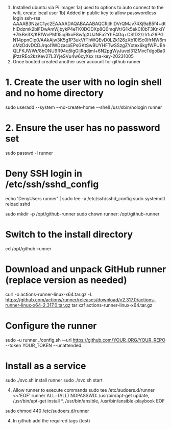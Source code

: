 1) Installed ubuntu via Pi imager
    1a) used to options to auto connect to the wifi, create local user
    1b) Added in public key to allow passwordless login ssh-rsa AAAAB3NzaC1yc2EAAAADAQABAAABAQCRjIhIDVrQMJv74Xj9aB5f4+dthIDdzmk2blFDwAmWjbykP4eTK0DODXp8Q0mqiVt/G1k5ekCI0bT3KnkiY+7lkBe3X/KBfWvPMfI5iqRkoF8wfgXUJNEa2YhF4Gq+CStD2/zlr1u29PGN14ppnCIp0/AAkAjw3K5g1P3ukVfThWQEvD0LZk126zXb10ISc0lfrNW6moMzDdvDCDJrqol1WDzacxEPsGKtSwBUYHFTwSSzgZYxtex6kgfWPUBhQLFKJWWr/8bONU9R94q5lgGljRqdjml+6N2pgWyJuveI31ZMvcTdgoBa0jPzzREo2kzKev27L3YjeSVu4w6cyXsx rsa-key-20231005
2) Once booted created another user account for github runner
# 1. Create the user with no login shell and no home directory
sudo useradd --system --no-create-home --shell /usr/sbin/nologin runner

# 2. Ensure the user has no password set
sudo passwd -l runner

# Deny SSH login in /etc/ssh/sshd_config
echo 'DenyUsers runner' | sudo tee -a /etc/ssh/sshd_config
sudo systemctl reload sshd

sudo mkdir -p /opt/github-runner
sudo chown runner: /opt/github-runner

# Switch to the install directory
cd /opt/github-runner

# Download and unpack GitHub runner (replace version as needed)
curl -o actions-runner-linux-x64.tar.gz -L https://github.com/actions/runner/releases/download/v2.317.0/actions-runner-linux-x64-2.317.0.tar.gz
tar xzf actions-runner-linux-x64.tar.gz

# Configure the runner
sudo -u runner ./config.sh --url https://github.com/YOUR_ORG/YOUR_REPO --token YOUR_TOKEN --unattended

# Install as a service
sudo ./svc.sh install runner
sudo ./svc.sh start

4) Allow runner to execute commands
sudo tee /etc/sudoers.d/runner <<'EOF'
runner ALL=(ALL) NOPASSWD: /usr/bin/apt-get update, /usr/bin/apt-get install *, /usr/bin/ansible, /usr/bin/ansible-playbook
EOF

sudo chmod 440 /etc/sudoers.d/runner


4) In github add the required tags (test)